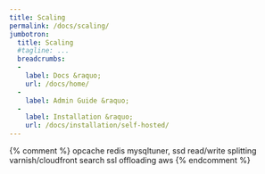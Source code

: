 ```yaml
---
title: Scaling
permalink: /docs/scaling/
jumbotron:
  title: Scaling
  #tagline: ...
  breadcrumbs:
  -
    label: Docs &raquo;
    url: /docs/home/
  -
    label: Admin Guide &raquo;
  -
    label: Installation &raquo;
    url: /docs/installation/self-hosted/
---
```


{% comment %}
opcache
redis
mysqltuner, ssd
read/write splitting
varnish/cloudfront
search
ssl offloading
aws
{% endcomment %}